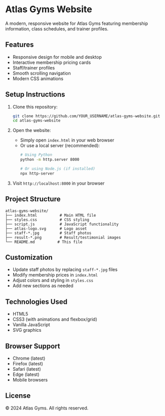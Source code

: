 # Atlas Gyms Website

A modern, responsive website for Atlas Gyms featuring membership information, class schedules, and trainer profiles.

## Features

- Responsive design for mobile and desktop
- Interactive membership pricing cards
- Staff/trainer profiles
- Smooth scrolling navigation
- Modern CSS animations

## Setup Instructions

1. Clone this repository:
   ```bash
   git clone https://github.com/YOUR_USERNAME/atlas-gyms-website.git
   cd atlas-gyms-website
   ```

2. Open the website:
   - Simply open `index.html` in your web browser
   - Or use a local server (recommended):
     ```bash
     # Using Python
     python -m http.server 8000
     
     # Or using Node.js (if installed)
     npx http-server
     ```

3. Visit `http://localhost:8000` in your browser

## Project Structure

```
atlas-gyms-website/
├── index.html          # Main HTML file
├── styles.css          # CSS styling
├── script.js           # JavaScript functionality
├── atlas-logo.svg      # Logo asset
├── staff-*.jpg         # Staff photos
├── result-*.png        # Result/testimonial images
└── README.md          # This file
```

## Customization

- Update staff photos by replacing `staff-*.jpg` files
- Modify membership prices in `index.html`
- Adjust colors and styling in `styles.css`
- Add new sections as needed

## Technologies Used

- HTML5
- CSS3 (with animations and flexbox/grid)
- Vanilla JavaScript
- SVG graphics

## Browser Support

- Chrome (latest)
- Firefox (latest)
- Safari (latest)
- Edge (latest)
- Mobile browsers

## License

© 2024 Atlas Gyms. All rights reserved.